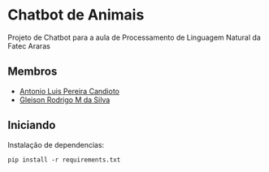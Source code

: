 # Chatbot de Animais

Projeto de Chatbot para a aula de Processamento de Linguagem Natural da Fatec Araras

## Membros
- <a href=https://github.com/antoniolpcan >Antonio Luis Pereira Candioto</a> <br>
- <a href=https://github.com/Glrodrigo >Gleison Rodrigo M da Silva</a> <br>
## Iniciando

Instalação de dependencias:
```
pip install -r requirements.txt
```
